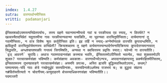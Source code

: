 ```yaml
---
index:  1.4.27
sutra:  वारणार्थानमीप्सितः
vritti:  padamanjari
---
```


	ईप्सितशब्दोऽयमस्त्यभिप्रेतपर्यायः, तस्य ग्रहणे यवानामान्मीयत्वे गवां च परकीयत्व एव स्याद्, न विपर्यते? न खल्वस्यैतदभिप्रेतं यदुतात्मीया गावः परकीयान्यवान्मा घसन्निति, मा भूवन्यवा वारयितुमीप्सिताः; वार्यमाणानां तु गवामीप्सिताः, न वात्र विशेषः श्रुतः कर्तुरीप्सित इति। इह तर्हि न स्याद्-अग्नेर्माणवकं वारयति कूपादन्धमिति, न ह्यग्रिकूपौ वारयितुर्वार्यमाणस्य वाभिप्रेतौ? क्रियाशब्दस्य तु ग्रहणे वार्यमाणस्यान्थादेर्गमनादिक्रियया कूपादेराप्यमानत्वात् सिद्ध्यति, अन्धश्चापश्यन्नपि गन्तव्यं जिगमिषति, अन्यथा न क्वचित्तस्य प्रवृत्तिः स्यात्। यवेभ्यो गा वारयतीति। `वृञ् आवरणे` चुरादिः। अथात्र गवामपादानसंज्ञा कस्मान्न भवति, ईप्सिततमोऽपीप्सितो भवत्येव, यथा शुक्लतमोऽपि शुक्लः? परत्वात्कर्मसंज्ञा भविष्यति। कर्मसंज्ञाया अवकाशः- वारणार्थेभ्योऽन्यत्र, अपादानसंज्ञायास्तु प्रकर्षरहितमीत्सितम्, इप्सिततमस्य तूभयप्रसङगे परत्वात्कर्मसंज्ञा। अयमपि प्रपञ्चः, अस्ति ह्यत्रपि बुद्धिव्यवस्थितोऽपायः, कथम्? पश्यत्ययम्-यदि गावः क्षेत्रे गच्छेयुर्ध्रुवं सस्यविनाशः, सस्यविनाशेऽधर्मश्च राजभयं च; स बुद्ध्या संप्राप्य न#विर्तयतीत्यतो न चोदनीयम्-प्रत्युदाहरणे क्षेत्रस्याधिकरणसंज्ञा भविष्यतीति।।
	पदमञ्जरी
